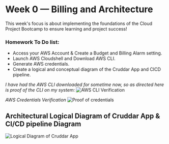 # Week 0 — Billing and Architecture

This week's focus is about implementing the foundations of the Cloud Project Bootcamp to ensure learning and project success!

### Homework To Do list:
* Access your AWS Account & Create a Budget and Billing Alarm setting.
* Launch AWS Cloudshell and Download AWS CLI.
* Generate AWS credentials.
* Create a logical and conceptual diagram of the Cruddar App and CICD pipeline.

*I have had the AWS CLI downloaded for sometime now, so as directed here is proof of the CLI on my system:*
![AWS CLI Verification](https://github.com/minoriTEEtech/ExamProCo-aws-bootcamp-cruddur-2023/blob/main/journal/awsCLI.png)

*AWS Credentials Verification*
![Proof of credentials](https://github.com/minoriTEEtech/ExamProCo-aws-bootcamp-cruddur-2023/blob/main/journal/AWScredentials.png)



## Architectural Logical Diagram of Cruddar App & CI/CD pipeline Diagram

![Logical Diagram of Cruddar App](https://lucid.app/publicSegments/view/c9109095-2131-4ff1-9727-e42182d02d4a/image.png)

